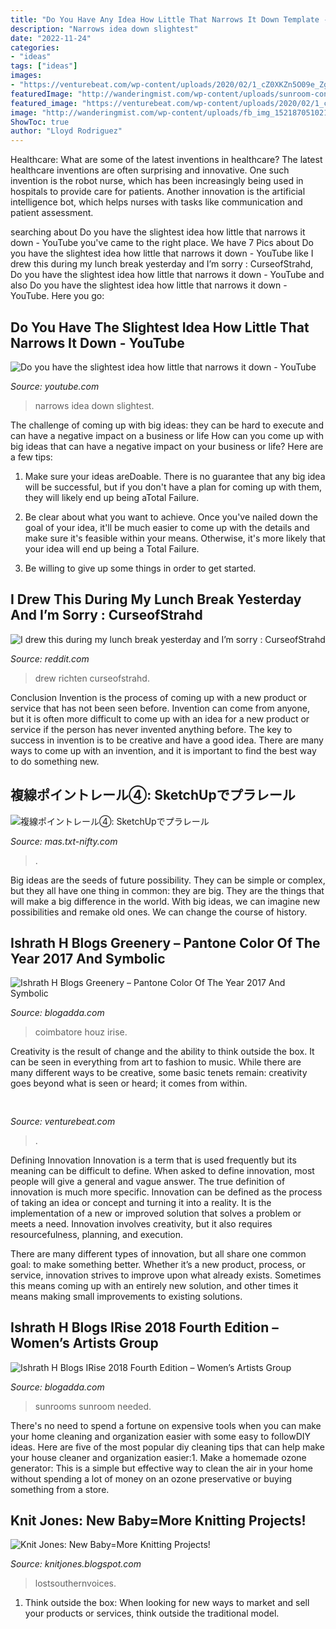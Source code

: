 ```yaml
---
title: "Do You Have Any Idea How Little That Narrows It Down Template - Knit Jones: New Baby=more Knitting Projects!"
description: "Narrows idea down slightest"
date: "2022-11-24"
categories:
- "ideas"
tags: ["ideas"]
images:
- "https://venturebeat.com/wp-content/uploads/2020/02/1_cZ0XKZn5O09e_ZgM5_DiRA.jpeg?w=800"
featuredImage: "http://wanderingmist.com/wp-content/uploads/sunroom-conservatory-as-formal-living-areas-are-great-for-enteraining-and-living.jpg"
featured_image: "https://venturebeat.com/wp-content/uploads/2020/02/1_cZ0XKZn5O09e_ZgM5_DiRA.jpeg?w=800"
image: "http://wanderingmist.com/wp-content/uploads/fb_img_15218705102101510221914013846512-768x509.jpg"
ShowToc: true
author: "Lloyd Rodriguez"
---
```



Healthcare: What are some of the latest inventions in healthcare?
The latest healthcare inventions are often surprising and innovative. One such invention is the robot nurse, which has been increasingly being used in hospitals to provide care for patients. Another innovation is the artificial intelligence bot, which helps nurses with tasks like communication and patient assessment.

	

		
searching about Do you have the slightest idea how little that narrows it down - YouTube you've came to the right place. We have 7 Pics about Do you have the slightest idea how little that narrows it down - YouTube like I drew this during my lunch break yesterday and I’m sorry : CurseofStrahd, Do you have the slightest idea how little that narrows it down - YouTube and also Do you have the slightest idea how little that narrows it down - YouTube. Here you go:
		
    
## Do You Have The Slightest Idea How Little That Narrows It Down - YouTube

<img loading=lazy src="https://i.ytimg.com/vi/JFP14qtk9iI/maxresdefault.jpg" onerror="this.onerror=null;this.src='https://tse1.mm.bing.net/th?id=OIP.zBV2P30jVtsDKnkcuF9O-gHaEK&amp;pid=15.1';" alt="Do you have the slightest idea how little that narrows it down - YouTube">

_Source: youtube.com_

>narrows idea down slightest. 

	

The challenge of coming up with big ideas: they can be hard to execute and can have a negative impact on a business or life
How can you come up with big ideas that can have a negative impact on your business or life? Here are a few tips: 
1. Make sure your ideas areDoable. There is no guarantee that any big idea will be successful, but if you don't have a plan for coming up with them, they will likely end up being aTotal Failure. 

2. Be clear about what you want to achieve. Once you've nailed down the goal of your idea, it'll be much easier to come up with the details and make sure it's feasible within your means. Otherwise, it's more likely that your idea will end up being a Total Failure. 

3. Be willing to give up some things in order to get started.

    
## I Drew This During My Lunch Break Yesterday And I’m Sorry : CurseofStrahd

<img loading=lazy src="https://i.redd.it/t6vxnji3jmz51.jpg" onerror="this.onerror=null;this.src='https://tse1.mm.bing.net/th?id=OIP.JkWk2eSEQkoyybWR31vpsgHaFk&amp;pid=15.1';" alt="I drew this during my lunch break yesterday and I’m sorry : CurseofStrahd">

_Source: reddit.com_

>drew richten curseofstrahd. 

	

Conclusion
Invention is the process of coming up with a new product or service that has not been seen before. Invention can come from anyone, but it is often more difficult to come up with an idea for a new product or service if the person has never invented anything before. The key to success in invention is to be creative and have a good idea. There are many ways to come up with an invention, and it is important to find the best way to do something new.

    
## 複線ポイントレール④: SketchUpでプラレール

<img loading=lazy src="http://mas.txt-nifty.com/3d/images/2009/09/13/2009091305.jpg" onerror="this.onerror=null;this.src='https://tse3.mm.bing.net/th?id=OIP.NQFn0s462OR2JyMsEBL_jAHaEK&amp;pid=15.1';" alt="複線ポイントレール④: SketchUpでプラレール">

_Source: mas.txt-nifty.com_

>. 

	

Big ideas are the seeds of future possibility. They can be simple or complex, but they all have one thing in common: they are big. They are the things that will make a big difference in the world. With big ideas, we can imagine new possibilities and remake old ones. We can change the course of history.

    
## Ishrath H Blogs Greenery – Pantone Color Of The Year 2017 And Symbolic

<img loading=lazy src="http://wanderingmist.com/wp-content/uploads/fb_img_15218705102101510221914013846512-768x509.jpg" onerror="this.onerror=null;this.src='https://tse3.mm.bing.net/th?id=OIP.RAcapgTAymgifP93PKbzYAHaE6&amp;pid=15.1';" alt="Ishrath H Blogs Greenery – Pantone Color Of The Year 2017 And Symbolic">

_Source: blogadda.com_

>coimbatore houz irise. 

	

Creativity is the result of change and the ability to think outside the box. It can be seen in everything from art to fashion to music. While there are many different ways to be creative, some basic tenets remain: creativity goes beyond what is seen or heard; it comes from within.

    
## 

<img loading=lazy src="https://venturebeat.com/wp-content/uploads/2020/02/1_cZ0XKZn5O09e_ZgM5_DiRA.jpeg?w=800" onerror="this.onerror=null;this.src='https://tse1.mm.bing.net/th?id=OIP.5Cf6C_bqNN277cADEawIQAHaE7&amp;pid=15.1';" alt="">

_Source: venturebeat.com_

>. 

	

Defining Innovation
Innovation is a term that is used frequently but its meaning can be difficult to define. When asked to define innovation, most people will give a general and vague answer. The true definition of innovation is much more specific.
Innovation can be defined as the process of taking an idea or concept and turning it into a reality. It is the implementation of a new or improved solution that solves a problem or meets a need. Innovation involves creativity, but it also requires resourcefulness, planning, and execution.

There are many different types of innovation, but all share one common goal: to make something better. Whether it’s a new product, process, or service, innovation strives to improve upon what already exists. Sometimes this means coming up with an entirely new solution, and other times it means making small improvements to existing solutions.

    
## Ishrath H Blogs IRise 2018 Fourth Edition – Women’s Artists Group

<img loading=lazy src="http://wanderingmist.com/wp-content/uploads/sunroom-conservatory-as-formal-living-areas-are-great-for-enteraining-and-living.jpg" onerror="this.onerror=null;this.src='https://tse1.mm.bing.net/th?id=OIP.SfYNHmkIvIML40mm1ezFIQHaFK&amp;pid=15.1';" alt="Ishrath H Blogs IRise 2018 Fourth Edition – Women’s Artists Group">

_Source: blogadda.com_

>sunrooms sunroom needed. 

	

There's no need to spend a fortune on expensive tools when you can make your home cleaning and organization easier with some easy to followDIY ideas. Here are five of the most popular diy cleaning tips that can help make your house cleaner and organization easier:1. Make a homemade ozone generator: This is a simple but effective way to clean the air in your home without spending a lot of money on an ozone preservative or buying something from a store.

    
## Knit Jones: New Baby=More Knitting Projects!

<img loading=lazy src="http://4.bp.blogspot.com/_X5gvFBIH7fo/SpscGbotTOI/AAAAAAAACcU/8XWe_z1YmIg/w1200-h630-p-nu/New+026.jpg" onerror="this.onerror=null;this.src='https://tse4.mm.bing.net/th?id=OIP.0Q8v4gsRcyGQu8j4sjP8QwHaD4&amp;pid=15.1';" alt="Knit Jones: New Baby=More Knitting Projects!">

_Source: knitjones.blogspot.com_

>lostsouthernvoices. 

	

1. Think outside the box: When looking for new ways to market and sell your products or services, think outside the traditional model.

